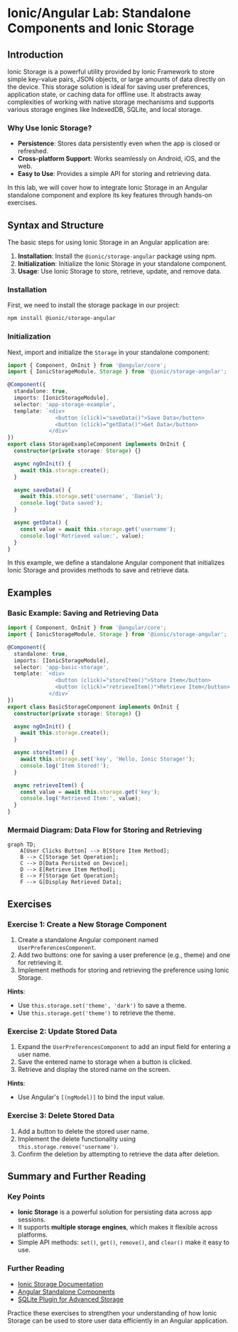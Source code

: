 # Ionic/Angular Lab: Standalone Components and Ionic Storage

## Introduction
Ionic Storage is a powerful utility provided by Ionic Framework to store simple key-value pairs, JSON objects, or large amounts of data directly on the device. This storage solution is ideal for saving user preferences, application state, or caching data for offline use. It abstracts away complexities of working with native storage mechanisms and supports various storage engines like IndexedDB, SQLite, and local storage.

### Why Use Ionic Storage?
- **Persistence**: Stores data persistently even when the app is closed or refreshed.
- **Cross-platform Support**: Works seamlessly on Android, iOS, and the web.
- **Easy to Use**: Provides a simple API for storing and retrieving data.

In this lab, we will cover how to integrate Ionic Storage in an Angular standalone component and explore its key features through hands-on exercises.

## Syntax and Structure
The basic steps for using Ionic Storage in an Angular application are:
1. **Installation**: Install the `@ionic/storage-angular` package using npm.
2. **Initialization**: Initialize the Ionic Storage in your standalone component.
3. **Usage**: Use Ionic Storage to store, retrieve, update, and remove data.

### Installation
First, we need to install the storage package in our project:

```bash
npm install @ionic/storage-angular
```

### Initialization
Next, import and initialize the `Storage` in your standalone component:

```typescript
import { Component, OnInit } from '@angular/core';
import { IonicStorageModule, Storage } from '@ionic/storage-angular';

@Component({
  standalone: true,
  imports: [IonicStorageModule],
  selector: 'app-storage-example',
  template: `<div>
               <button (click)="saveData()">Save Data</button>
               <button (click)="getData()">Get Data</button>
             </div>`
})
export class StorageExampleComponent implements OnInit {
  constructor(private storage: Storage) {}

  async ngOnInit() {
    await this.storage.create();
  }

  async saveData() {
    await this.storage.set('username', 'Daniel');
    console.log('Data saved');
  }

  async getData() {
    const value = await this.storage.get('username');
    console.log('Retrieved value:', value);
  }
}
```

In this example, we define a standalone Angular component that initializes Ionic Storage and provides methods to save and retrieve data.

## Examples

### Basic Example: Saving and Retrieving Data

```typescript
import { Component, OnInit } from '@angular/core';
import { IonicStorageModule, Storage } from '@ionic/storage-angular';

@Component({
  standalone: true,
  imports: [IonicStorageModule],
  selector: 'app-basic-storage',
  template: `<div>
               <button (click)="storeItem()">Store Item</button>
               <button (click)="retrieveItem()">Retrieve Item</button>
             </div>`
})
export class BasicStorageComponent implements OnInit {
  constructor(private storage: Storage) {}

  async ngOnInit() {
    await this.storage.create();
  }

  async storeItem() {
    await this.storage.set('key', 'Hello, Ionic Storage!');
    console.log('Item Stored!');
  }

  async retrieveItem() {
    const value = await this.storage.get('key');
    console.log('Retrieved Item:', value);
  }
}
```

### Mermaid Diagram: Data Flow for Storing and Retrieving
```mermaid
graph TD;
    A[User Clicks Button] --> B[Store Item Method];
    B --> C[Storage Set Operation];
    C --> D[Data Persisted on Device];
    D --> E[Retrieve Item Method];
    E --> F[Storage Get Operation];
    F --> G[Display Retrieved Data];
```

## Exercises

### Exercise 1: Create a New Storage Component
1. Create a standalone Angular component named `UserPreferencesComponent`.
2. Add two buttons: one for saving a user preference (e.g., theme) and one for retrieving it.
3. Implement methods for storing and retrieving the preference using Ionic Storage.

**Hints**:
- Use `this.storage.set('theme', 'dark')` to save a theme.
- Use `this.storage.get('theme')` to retrieve the theme.

### Exercise 2: Update Stored Data
1. Expand the `UserPreferencesComponent` to add an input field for entering a user name.
2. Save the entered name to storage when a button is clicked.
3. Retrieve and display the stored name on the screen.

**Hints**:
- Use Angular's `[(ngModel)]` to bind the input value.

### Exercise 3: Delete Stored Data
1. Add a button to delete the stored user name.
2. Implement the delete functionality using `this.storage.remove('username')`.
3. Confirm the deletion by attempting to retrieve the data after deletion.

## Summary and Further Reading

### Key Points
- **Ionic Storage** is a powerful solution for persisting data across app sessions.
- It supports **multiple storage engines**, which makes it flexible across platforms.
- Simple API methods: `set()`, `get()`, `remove()`, and `clear()` make it easy to use.

### Further Reading
- [Ionic Storage Documentation](https://ionicframework.com/docs/building/storage)
- [Angular Standalone Components](https://angular.io/guide/standalone-components)
- [SQLite Plugin for Advanced Storage](https://ionicframework.com/docs/native/sqlite)

Practice these exercises to strengthen your understanding of how Ionic Storage can be used to store user data efficiently in an Angular application.
